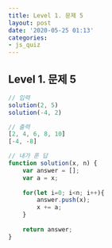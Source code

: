 ```yaml
---
title: Level 1. 문제 5
layout: post
date: '2020-05-25 01:13'
categories:
- js_quiz
---
```


## Level 1. 문제 5

```javascript
// 입력
solution(2, 5)
solution(-4, 2)

// 출력
[2, 4, 6, 8, 10]
[-4, -8]
```

```javascript
// 내가 푼 답
function solution(x, n) {
    var answer = [];
    var a = x;
    
    for(let i=0; i<n; i++){
        answer.push(x);
        x += a;
    }
    
    return answer;
}
```